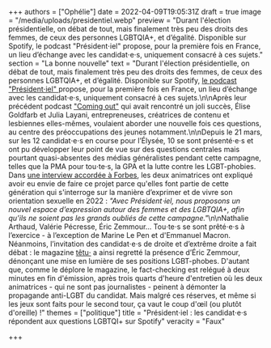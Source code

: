 +++
authors = ["Ophélie"]
date = 2022-04-09T19:05:31Z
draft = true
image = "/media/uploads/presidentiel.webp"
preview = "Durant l'élection présidentielle, on débat de tout, mais finalement très peu des droits des femmes, de ceux des personnes LGBTQIA+, et d’égalité. Disponible sur Spotify, le podcast \"Président⋅iel\" propose, pour la première fois en France, un lieu d’échange avec les candidat⋅e⋅s, uniquement consacré à ces sujets."
section = "La bonne nouvelle"
text = "Durant l'élection présidentielle, on débat de tout, mais finalement très peu des droits des femmes, de ceux des personnes LGBTQIA+, et d’égalité. Disponible sur Spotify, [le podcast \"Président⋅iel\" ](https://open.spotify.com/show/2qIUwhAXn6EKw50pPp5T3M?go=1&sp_cid=1e345be4b448da577858cfd961069cd5)propose, pour la première fois en France, un lieu d’échange avec les candidat⋅e⋅s, uniquement consacré à ces sujets.\n\nAprès leur précédent podcast [\"Coming out\"](https://open.spotify.com/show/59UuXPmc80CN2YsRAFsqVP?si=e31867b82fce4ed3) qui avait rencontré un joli succès, Élise Goldfarb et Julia Layani, entrepreneuses, créatrices de contenu et lesbiennes elles-mêmes, voulaient aborder une nouvelle fois ces questions, au centre des préoccupations des jeunes notamment.\n\nDepuis le 21 mars, sur les 12 candidat⋅e⋅s en course pour l’Élysée, 10 se sont présenté⋅e⋅s et ont pu développer leur point de vue sur des questions centrales mais pourtant quasi-absentes des médias généralistes pendant cette campagne, telles que la PMA pour tou⋅te⋅s, la GPA et la lutte contre les LGBT-phobies. Dans [une interview accordée à Forbes](https://www.forbes.fr/politique/president-iel-le-podcast-qui-met-la-question-de-legalite-femmes-hommes-et-des-lgbtqia-au-coeur-du-debat/), les deux animatrices ont expliqué avoir eu envie de faire ce projet parce qu'elles font partie de cette génération qui s'interroge sur la manière d’exprimer et de vivre son orientation sexuelle en 2022 : _\"Avec Président⋅iel, nous proposons un nouvel espace d’expression autour des femmes et des LGBTQIA+, afin qu’ils ne soient pas les grands oubliés de cette campagne.\"_\n\nNathalie Arthaud, Valérie Pécresse, Éric Zemmour... Tou⋅te⋅s se sont prêté⋅e⋅s à l’exercice - à l’exception de Marine Le Pen et d'Emmanuel Macron. Néanmoins, l’invitation des candidat⋅e⋅s de droite et d’extrême droite a fait débat : le magazine [têtu⋅](https://tetu.com/2022/03/23/election-presidentielle-2022-podcast-president-iel-lgbt-spotify-invite-candidat-eric-zemmour-billet-critique/) a ainsi regretté la présence d’Éric Zemmour, dénonçant une mise en lumière de ses positions LGBT-phobes. D'autant que, comme le déplore le magazine, le fact-checking est relégué à deux minutes en fin d'émission, après trois quarts d'heure d'entretien où les deux animatrices - qui ne sont pas journalistes - peinent à démonter la propagande anti-LGBT du candidat. Mais malgré ces réserves, et même si les jeux sont faits pour le second tour, ça vaut le coup d'œil (ou plutôt d'oreille) !"
themes = ["politique"]
title = "Président⋅iel : les candidat⋅e⋅s répondent aux questions LGBTQI+ sur Spotify"
veracity = "Faux"

+++
